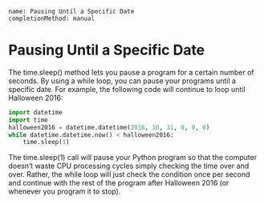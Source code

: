 ```ngMeta
name: Pausing Until a Specific Date
completionMethod: manual
```
# Pausing Until a Specific Date
The time.sleep() method lets you pause a program for a certain number of seconds. By using a while loop, you can pause your programs until a specific date. For example, the following code will continue to loop until Halloween 2016:

```python
import datetime
import time
halloween2016 = datetime.datetime(2016, 10, 31, 0, 0, 0)
while datetime.datetime.now() < halloween2016:
    time.sleep(1)
```
The time.sleep(1) call will pause your Python program so that the computer doesn’t waste CPU processing cycles simply checking the time over and over. Rather, the while loop will just check the condition once per second and continue with the rest of the program after Halloween 2016 (or whenever you program it to stop).
